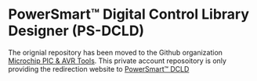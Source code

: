 # PowerSmart&trade; Digital Control Library Designer (PS-DCLD)
The orignial repository has been moved to the Github organization [Microchip PIC & AVR Tools](https://github.com/microchip-pic-avr-tools/powersmart-dcld).
This private account reposoitory is only providing the redirection website to [PowerSmart&trade; DCLD](https://microchip-pic-avr-tools.github.io/powersmart-dcld/)
